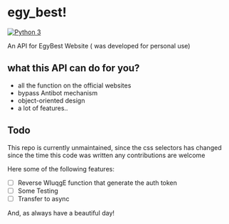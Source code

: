   
# egy_best!
[![Python 3](https://img.shields.io/badge/Python-3-blue.svg)](http://www.python.org/download/)

An API for EgyBest Website ( was developed for personal use)

what this API can do for you?
----
* all the function on the official websites
* bypass Antibot mechanism
* object-oriented design 
* a lot of features..

## Todo
This repo is currently unmaintained, since the css selectors has changed since the time this code was written any contributions are welcome

Here some of the following features:
 
- [ ] Reverse WIuqgE function that generate the auth token
- [ ] Some Testing
- [ ] Transfer to async 

And, as always have a beautiful day!
